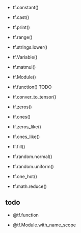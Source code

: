 - tf.constant() 
- tf.cast()
- tf.print()
- tf.range()
-  tf.strings.lower()
-  tf.Variable()
-  tf.matmul()
-  tf.Module()
-  tf.function()  TODO
-  tf.conver_to_tensor()
-  tf.zeros()
-  tf.ones()
-  tf.zeros_like()
-  tf.ones_like()

-  tf.fill()
-  tf.random.normal()
-  tf.random.uniform()
-  tf.one_hot()
-  tf.math.reduce()

  

  

  


## todo

- @tf.function

- @tf.Module.with_name_scope


